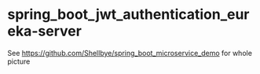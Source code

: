 # spring_boot_jwt_authentication_eureka-server

See https://github.com/Shellbye/spring_boot_microservice_demo for whole picture
